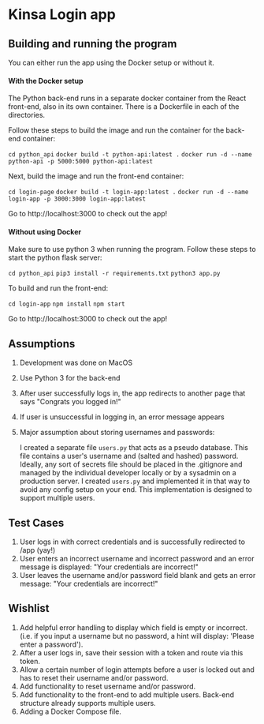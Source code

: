 # Kinsa Login app

## Building and running the program

You can either run the app using the Docker setup or without it.

#### With the Docker setup

The Python back-end runs in a separate docker container from the React front-end, also in its own container. There is a Dockerfile in each of the directories.

Follow these steps to build the image and run the container for the back-end container:

`cd python_api`
`docker build -t python-api:latest .`
`docker run -d --name python-api -p 5000:5000 python-api:latest`

Next, build the image and run the front-end container:

`cd login-page`
`docker build -t login-app:latest .`
`docker run -d --name login-app -p 3000:3000 login-app:latest`

Go to http://localhost:3000 to check out the app!

#### Without using Docker

Make sure to use python 3 when running the program.
Follow these steps to start the python flask server:

`cd python_api`
`pip3 install -r requirements.txt`
`python3 app.py`

To build and run the front-end:

`cd login-app`
`npm install`
`npm start`

Go to http://localhost:3000 to check out the app!

## Assumptions

1. Development was done on MacOS
2. Use Python 3 for the back-end
3. After user successfully logs in, the app redirects to another page that says "Congrats you logged in!"
4. If user is unsuccessful in logging in, an error message appears
5. Major assumption about storing usernames and passwords:

    I created a separate file `users.py` that acts as a pseudo database. This file contains a user's username and (salted and hashed) password. Ideally, any sort of secrets file should be placed in the .gitignore and managed by the individual developer locally or by a sysadmin on a production server. I created `users.py` and implemented it in that way to avoid any config setup on your end. This implementation is designed to support multiple users.

## Test Cases

1. User logs in with correct credentials and is successfully redirected to /app (yay!)
2. User enters an incorrect username and incorrect password and an error message is displayed: "Your credentials are incorrect!"
3. User leaves the username and/or password field blank and gets an error message: "Your credentials are incorrect!"

## Wishlist

1. Add helpful error handling to display which field is empty or incorrect. (i.e. if you input a username but no password, a hint will display: 'Please enter a password').
2. After a user logs in, save their session with a token and route via this token. 
3. Allow a certain number of login attempts before a user is locked out and has to reset their username and/or password.
4. Add functionality to reset username and/or password. 
5. Add functionality to the front-end to add multiple users. Back-end structure already supports multiple users.
6. Adding a Docker Compose file.